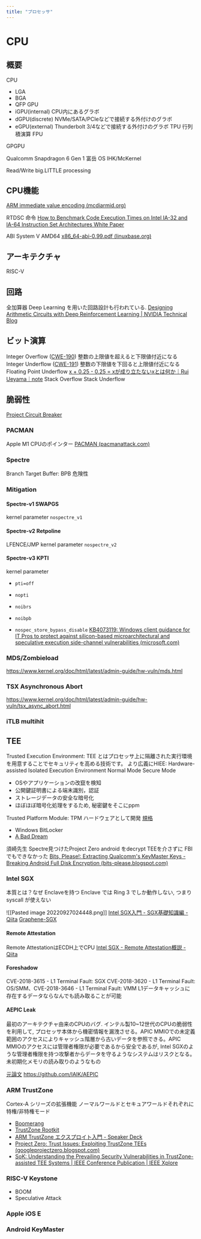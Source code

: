 ```yaml
---
title: "プロセッサ"
---
```


# CPU

## 概要
CPU
- LGA
- BGA
- QFP
GPU
- iGPU(internal) CPU内にあるグラボ
- dGPU(discrete) NVMe/SATA/PCIeなどで接続する外付けのグラボ
- eGPU(external) Thunderbolt 3/4などで接続する外付けのグラボ
TPU 行列積演算
FPU

GPGPU

Qualcomm Snapdragon 6 Gen 1
富岳
OS IHK/McKernel

Read/Write
big.LITTLE processing

## CPU機能
[ARM immediate value encoding (mcdiarmid.org)](https://alisdair.mcdiarmid.org/arm-immediate-value-encoding/)

RTDSC 命令
[How to Benchmark Code Execution Times on Intel IA-32 and IA-64 Instruction Set Architectures White Paper](https://www.intel.com/content/dam/www/public/us/en/documents/white-papers/ia-32-ia-64-benchmark-code-execution-paper.pdf)

ABI
System V AMD64
[x86_64-abi-0.99.pdf (linuxbase.org)](https://refspecs.linuxbase.org/elf/x86_64-abi-0.99.pdf)

## アーキテクチャ
RISC-V

## 回路
全加算器
Deep Learning を用いた回路設計も行われている.
[Designing Arithmetic Circuits with Deep Reinforcement Learning | NVIDIA Technical Blog](https://developer.nvidia.com/blog/designing-arithmetic-circuits-with-deep-reinforcement-learning/)

## ビット演算
Integer Overflow ([CWE-190](https://cwe.mitre.org/data/definitions/190.html)) 整数の上限値を超えると下限値付近になる
Integer Underflow ([CWE-191](https://cwe.mitre.org/data/definitions/191.html)) 整数の下限値を下回ると上限値付近になる
Floating Point Underflow   [x + 0.25 - 0.25 = xが成り立たないxとは何か｜Rui Ueyama｜note](https://note.com/ruiu/n/ndd60f403e8f2)
Stack Overflow
Stack Underflow

## 脆弱性
[Project Circuit Breaker](https://www.projectcircuitbreaker.com/)

### PACMAN
Apple M1 CPUのポインター
[PACMAN (pacmanattack.com)](https://pacmanattack.com/)

### Spectre
Branch Target Buffer: BPB
危険性

### Mitigation
#### Spectre-v1 SWAPGS
kernel parameter `nospectre_v1`
#### Spectre-v2 Retpoline
LFENCE/JMP
kernel parameter `nospectre_v2`
#### Spectre-v3 KPTI
kernel parameter
- `pti=off`
- `nopti`

-   `noibrs`
-   `noibpb`
-   `nospec_store_bypass_disable`
[KB4073119: Windows client guidance for IT Pros to protect against silicon-based microarchitectural and speculative execution side-channel vulnerabilities (microsoft.com)](https://support.microsoft.com/en-us/topic/kb4073119-windows-client-guidance-for-it-pros-to-protect-against-silicon-based-microarchitectural-and-speculative-execution-side-channel-vulnerabilities-35820a8a-ae13-1299-88cc-357f104f5b11)

### MDS/Zombieload
https://www.kernel.org/doc/html/latest/admin-guide/hw-vuln/mds.html

### TSX Asynchronous Abort
https://www.kernel.org/doc/html/latest/admin-guide/hw-vuln/tsx_async_abort.html

### iTLB multihit

## TEE
Trusted Execution Environment: TEE とはプロセッサ上に隔離された実行環境を用意することでセキュリティを高める技術です。
より広義にHIEE: Hardware-assisted Isolated Execution Environment
Normal Mode Secure Mode
- OSやアプリケーションの改竄を検知
- 公開鍵証明書による端末識別，認証
- ストレージデータの安全な暗号化
- ほぼほぼ暗号化処理をするため, 秘密鍵をそこにppm

Trusted Platform Module: TPM ハードウェアとして開発
[規格](https://trustedcomputinggroup.org/resource/tpm-library-specification/)
- Windows BitLocker
- [A Bad Dream](https://www.usenix.org/system/files/conference/usenixsecurity18/sec18-han.pdf)

須崎先生
Spectre見つけたProject Zero
android をdecrypt TEEを介さずに FBIでもできなかった
[Bits, Please!: Extracting Qualcomm's KeyMaster Keys - Breaking Android Full Disk Encryption (bits-please.blogspot.com)](http://bits-please.blogspot.com/2016/06/extracting-qualcomms-keymaster-keys.html)

### Intel SGX
本質とは？なぜ
Enclaveを持つ
Enclave では Ring 3 でしか動作しない, つまり syscall が使えない

![[Pasted image 20220927024448.png]]
[Intel SGX入門 - SGX基礎知識編 - Qiita](https://qiita.com/Cliffford/items/2f155f40a1c3eec288cf)
[Graphene-SGX](https://www.usenix.org/system/files/conference/atc17/atc17-tsai.pdf)

#### Remote Attestation
Remote AttestationはECDH上でCPU
[Intel SGX - Remote Attestation概説 - Qiita](https://qiita.com/Cliffford/items/095b1df450583b4803f2)

#### Foreshadow
CVE-2018-3615 - L1 Terminal Fault: SGX
CVE-2018-3620 - L1 Terminal Fault: OS/SMM、CVE-2018-3646 - L1 Terminal Fault: VMM
L1データキャッシュに存在するデータならなんでも読み取ることが可能

#### AEPIC Leak
最初のアーキテクチャ由来のCPUのバグ. インテル製10~12世代のCPUの脆弱性を利用して, プロセッサ本体から機密情報を漏洩させる。APIC MMIOでの未定義範囲のアクセスによりキャッシュ階層から古いデータを参照できる。APIC MMIOのアクセスには管理者権限が必要であるから安全であるが, Intel SGXのような管理者権限を持つ攻撃者からデータを守るようなシステムはリスクとなる。
未初期化メモリの読み取りのようなもの

[元論文](https://aepicleak.com/aepicleak.pdf)
https://github.com/IAIK/AEPIC

### ARM TrustZone
Cortex-A シリーズの拡張機能
ノーマルワールドとセキュアワールドそれぞれに特権/非特権モード
- [Boomerang](https://github.com/ucsb-seclab/boomerang/)
- [TrustZone Rootkit](https://security.inso.tuwien.ac.at/pdfs/woot22-preprint.pdf)
- [ARM TrustZone エクスプロイト入門 - Speaker Deck](https://speakerdeck.com/rkx1209/arm-trustzone-ekusupuroitoru-men)
- [Project Zero: Trust Issues: Exploiting TrustZone TEEs (googleprojectzero.blogspot.com)](https://googleprojectzero.blogspot.com/2017/07/trust-issues-exploiting-trustzone-tees.html)
- [SoK: Understanding the Prevailing Security Vulnerabilities in TrustZone-assisted TEE Systems | IEEE Conference Publication | IEEE Xplore](https://ieeexplore.ieee.org/document/9152801)

### RISC-V Keystone
- BOOM
- Speculative Attack

### Apple iOS E

### Android KeyMaster

